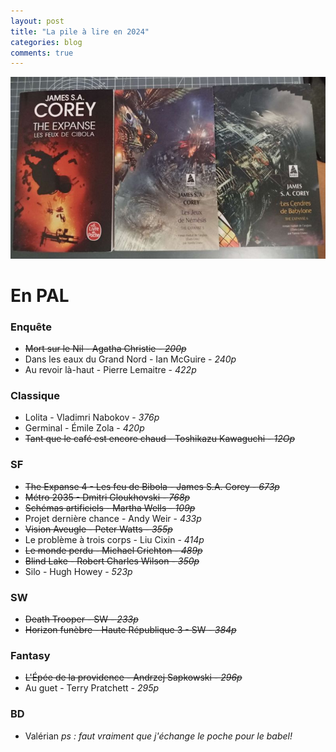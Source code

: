 ```yaml
---
layout: post
title: "La pile à lire en 2024"
categories: blog
comments: true
---
```


![The Expanse](https://github.com/homeostasie/bouquins/raw/master/_pics/blog/2024/the-expanse.jpg)

# En PAL

### Enquête

- ~~Mort sur le Nil - Agatha Christie - *200p*~~
- Dans les eaux du Grand Nord - Ian McGuire - *240p*
- Au revoir là-haut - Pierre Lemaitre - *422p*

### Classique

- Lolita - Vladimri Nabokov - *376p*
- Germinal - Émile Zola - *420p*
- ~~Tant que le café est encore chaud - Toshikazu Kawaguchi - *12Op*~~


### SF

- ~~The Expanse 4 - Les feu de Bibola - James S.A. Corey - *673p*~~
- ~~Métro 2035 - Dmitri Gloukhovski - *768p*~~
- ~~Schémas artificiels - Martha Wells - *109p*~~
- Projet dernière chance - Andy Weir - *433p*
- ~~Vision Aveugle - Peter Watts - *355p*~~
- Le problème à trois corps - Liu Cixin - *414p*
- ~~Le monde perdu - Michael Crichton - *489p*~~
- ~~Blind Lake - Robert Charles Wilson - *350p*~~
- Silo - Hugh Howey - *523p*

### SW 

- ~~Death Trooper - SW - *233p*~~
- ~~Horizon funèbre - Haute République 3 - SW - *384p*~~

### Fantasy

- ~~L'Épée de la providence - Andrzej Sapkowski - *296p*~~
- Au guet - Terry Pratchett - *295p*


### BD

- Valérian
*ps : faut vraiment que j'échange le poche pour le babel!*




